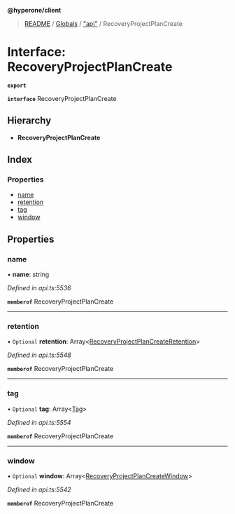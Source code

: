 **@hyperone/client**

> [README](../README.md) / [Globals](../globals.md) / ["api"](../modules/_api_.md) / RecoveryProjectPlanCreate

# Interface: RecoveryProjectPlanCreate

**`export`** 

**`interface`** RecoveryProjectPlanCreate

## Hierarchy

* **RecoveryProjectPlanCreate**

## Index

### Properties

* [name](_api_.recoveryprojectplancreate.md#name)
* [retention](_api_.recoveryprojectplancreate.md#retention)
* [tag](_api_.recoveryprojectplancreate.md#tag)
* [window](_api_.recoveryprojectplancreate.md#window)

## Properties

### name

•  **name**: string

*Defined in api.ts:5536*

**`memberof`** RecoveryProjectPlanCreate

___

### retention

• `Optional` **retention**: Array\<[RecoveryProjectPlanCreateRetention](_api_.recoveryprojectplancreateretention.md)>

*Defined in api.ts:5548*

**`memberof`** RecoveryProjectPlanCreate

___

### tag

• `Optional` **tag**: Array\<[Tag](_api_.tag.md)>

*Defined in api.ts:5554*

**`memberof`** RecoveryProjectPlanCreate

___

### window

• `Optional` **window**: Array\<[RecoveryProjectPlanCreateWindow](_api_.recoveryprojectplancreatewindow.md)>

*Defined in api.ts:5542*

**`memberof`** RecoveryProjectPlanCreate

